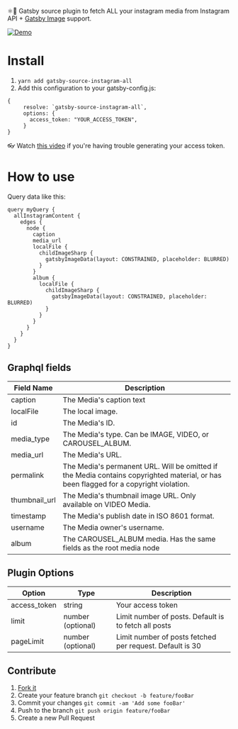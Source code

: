 ⚛️📸 Gatsby source plugin to fetch ALL your instagram media from Instagram API + [Gatsby Image](https://www.gatsbyjs.com/plugins/gatsby-plugin-image) support.

[![Demo](https://i.imgur.com/xHgFi3A.png)](https://github.com/MantasMikal/gatsby-instagram)

# Install

1.  `yarn add gatsby-source-instagram-all`
2.  Add this configuration to your gatsby-config.js:

```
{
     resolve: `gatsby-source-instagram-all`,
     options: {
       access_token: "YOUR_ACCESS_TOKEN",
     }
}
```

👓 Watch [this video](https://www.youtube.com/watch?v=X2ndbJAnQKM) if you're having trouble generating your access token.

# How to use

Query data like this:

```
query myQuery {
  allInstagramContent {
    edges {
      node {
        caption
        media_url
        localFile {
          childImageSharp {
            gatsbyImageData(layout: CONSTRAINED, placeholder: BLURRED)
          }
        }
        album {
          localFile {
            childImageSharp {
              gatsbyImageData(layout: CONSTRAINED, placeholder: BLURRED)
            }
          }
        }
      }
    }
  }
}

```

## Graphql fields

| Field Name    | Description                                                                                                                           |
| ------------- | ------------------------------------------------------------------------------------------------------------------------------------- |
| caption       | The Media's caption text                                                                                                              |
| localFile     | The local image.                                                                                                                      |
| id            | The Media's ID.                                                                                                                       |
| media_type    | The Media's type. Can be IMAGE, VIDEO, or CAROUSEL_ALBUM.                                                                             |
| media_url     | The Media's URL.                                                                                                                      |
| permalink     | The Media's permanent URL. Will be omitted if the Media contains copyrighted material, or has been flagged for a copyright violation. |
| thumbnail_url | The Media's thumbnail image URL. Only available on VIDEO Media.                                                                       |
| timestamp     | The Media's publish date in ISO 8601 format.                                                                                          |
| username      | The Media owner's username.                                                                                                           |
| album         | The CAROUSEL_ALBUM media. Has the same fields as the root media node                                                                  |

## Plugin Options

| Option        | Type              | Description                                            |
| ------------- | ----------------- | ------------------------------------------------------ |
| access_token  | string            | Your access token                                      |
| limit         | number (optional) | Limit number of posts. Default is to fetch all posts            |
| pageLimit     | number (optional) | Limit number of posts fetched per request. Default is 30  |

## Contribute

1. [Fork it](https://github.com/MantasMikal/gatsby-source-instagram-all/fork)
2. Create your feature branch `git checkout -b feature/fooBar`
3. Commit your changes `git commit -am 'Add some fooBar'`
4. Push to the branch `git push origin feature/fooBar`
5. Create a new Pull Request

